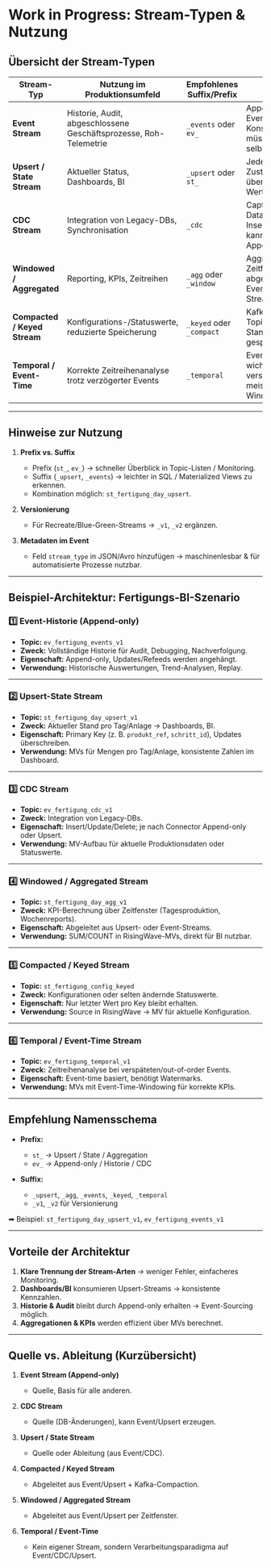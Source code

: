 # Work in Progress: Stream-Typen & Nutzung

## Übersicht der Stream-Typen

| Stream-Typ                  | Nutzung im Produktionsumfeld                                | Empfohlenes Suffix/Prefix     | Kommentar                                                                 |
|------------------------------|-------------------------------------------------------------|--------------------------------|---------------------------------------------------------------------------|
| **Event Stream**             | Historie, Audit, abgeschlossene Geschäftsprozesse, Roh-Telemetrie | `_events` oder `ev_`           | Append-only; jedes Event zählt, Konsumenten müssen Idempotenz selbst sicherstellen |
| **Upsert / State Stream**    | Aktueller Status, Dashboards, BI                           | `_upsert` oder `st_`           | Jeder Key = aktueller Zustand; Updates überschreiben alte Werte; ideal für MVs |
| **CDC Stream**               | Integration von Legacy-DBs, Synchronisation                | `_cdc`                         | Capture-Change-Data; enthält Insert/Update/Delete; kann Upsert oder Append-only sein |
| **Windowed / Aggregated**    | Reporting, KPIs, Zeitreihen                                | `_agg` oder `_window`          | Aggregationen über Zeitfenster; abgeleitet aus Event- oder Upsert-Streams |
| **Compacted / Keyed Stream** | Konfigurations-/Statuswerte, reduzierte Speicherung        | `_keyed` oder `_compact`       | Kafka kompaktierter Topic; nur letzter Stand pro Key wird gespeichert |
| **Temporal / Event-Time**    | Korrekte Zeitreihenanalyse trotz verzögerter Events        | `_temporal`                    | Event-time basiert; wichtig für verspätete Events; meist kombiniert mit Windowed/Upsert |

---

## Hinweise zur Nutzung

1. **Prefix vs. Suffix**
    - Prefix (`st_`, `ev_`) → schneller Überblick in Topic-Listen / Monitoring.
    - Suffix (`_upsert`, `_events`) → leichter in SQL / Materialized Views zu erkennen.
    - Kombination möglich: `st_fertigung_day_upsert`.

2. **Versionierung**
    - Für Recreate/Blue-Green-Streams → `_v1`, `_v2` ergänzen.

3. **Metadaten im Event**
    - Feld `stream_type` in JSON/Avro hinzufügen → maschinenlesbar & für automatisierte Prozesse nutzbar.

---

## Beispiel-Architektur: Fertigungs-BI-Szenario

### 1️⃣ Event-Historie (Append-only)
- **Topic:** `ev_fertigung_events_v1`
- **Zweck:** Vollständige Historie für Audit, Debugging, Nachverfolgung.
- **Eigenschaft:** Append-only, Updates/Refeeds werden angehängt.
- **Verwendung:** Historische Auswertungen, Trend-Analysen, Replay.

---

### 2️⃣ Upsert-State Stream
- **Topic:** `st_fertigung_day_upsert_v1`
- **Zweck:** Aktueller Stand pro Tag/Anlage → Dashboards, BI.
- **Eigenschaft:** Primary Key (z. B. `produkt_ref`, `schritt_id`), Updates überschreiben.
- **Verwendung:** MVs für Mengen pro Tag/Anlage, konsistente Zahlen im Dashboard.

---

### 3️⃣ CDC Stream
- **Topic:** `ev_fertigung_cdc_v1`
- **Zweck:** Integration von Legacy-DBs.
- **Eigenschaft:** Insert/Update/Delete; je nach Connector Append-only oder Upsert.
- **Verwendung:** MV-Aufbau für aktuelle Produktionsdaten oder Statuswerte.

---

### 4️⃣ Windowed / Aggregated Stream
- **Topic:** `st_fertigung_day_agg_v1`
- **Zweck:** KPI-Berechnung über Zeitfenster (Tagesproduktion, Wochenreports).
- **Eigenschaft:** Abgeleitet aus Upsert- oder Event-Streams.
- **Verwendung:** SUM/COUNT in RisingWave-MVs, direkt für BI nutzbar.

---

### 5️⃣ Compacted / Keyed Stream
- **Topic:** `st_fertigung_config_keyed`
- **Zweck:** Konfigurationen oder selten ändernde Statuswerte.
- **Eigenschaft:** Nur letzter Wert pro Key bleibt erhalten.
- **Verwendung:** Source in RisingWave → MV für aktuelle Konfiguration.

---

### 6️⃣ Temporal / Event-Time Stream
- **Topic:** `ev_fertigung_temporal_v1`
- **Zweck:** Zeitreihenanalyse bei verspäteten/out-of-order Events.
- **Eigenschaft:** Event-time basiert, benötigt Watermarks.
- **Verwendung:** MVs mit Event-Time-Windowing für korrekte KPIs.

---

## Empfehlung Namensschema

- **Prefix:**
    - `st_` → Upsert / State / Aggregation
    - `ev_` → Append-only / Historie / CDC

- **Suffix:**
    - `_upsert`, `_agg`, `_events`, `_keyed`, `_temporal`
    - `_v1`, `_v2` für Versionierung

➡ Beispiel: `st_fertigung_day_upsert_v1`, `ev_fertigung_events_v1`

---

## Vorteile der Architektur

1. **Klare Trennung der Stream-Arten** → weniger Fehler, einfacheres Monitoring.
2. **Dashboards/BI** konsumieren Upsert-Streams → konsistente Kennzahlen.
3. **Historie & Audit** bleibt durch Append-only erhalten → Event-Sourcing möglich.
4. **Aggregationen & KPIs** werden effizient über MVs berechnet.

---

## Quelle vs. Ableitung (Kurzübersicht)

1. **Event Stream (Append-only)**
    - Quelle, Basis für alle anderen.

2. **CDC Stream**
    - Quelle (DB-Änderungen), kann Event/Upsert erzeugen.

3. **Upsert / State Stream**
    - Quelle oder Ableitung (aus Event/CDC).

4. **Compacted / Keyed Stream**
    - Abgeleitet aus Event/Upsert + Kafka-Compaction.

5. **Windowed / Aggregated Stream**
    - Abgeleitet aus Event/Upsert per Zeitfenster.

6. **Temporal / Event-Time**
    - Kein eigener Stream, sondern Verarbeitungsparadigma auf Event/CDC/Upsert.